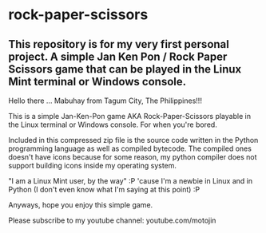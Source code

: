 # rock-paper-scissors
This repository is for my very first personal project. A simple Jan Ken Pon / Rock Paper Scissors game that can be played in the Linux Mint terminal or Windows console. 
--------------------------
Hello there ...
Mabuhay from Tagum City, The Philippines!!!

This is a simple Jan-Ken-Pon game AKA Rock-Paper-Scissors
playable in the Linux terminal or Windows console.
For when you're bored.

Included in this compressed zip file is the source code written in the Python programming language
as well as compiled bytecode. The compiled ones doesn't have icons because for some reason,
my python compiler does not support building icons inside my operating system.

"I am a Linux Mint user, by the way" :P
'cause I'm a newbie in Linux and in Python (I don't even know what I'm saying at this point)
:P

Anyways, hope you enjoy this simple game.

Please subscribe to my youtube channel: youtube.com/motojin
